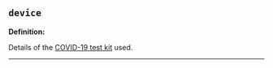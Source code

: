 ## `device`

<b>Definition:</b><br>

Details of the [COVID-19 test kit](https://simplifier.net/resolve?target=simplifier&amp;scope=uk.nhsdigital.r4&amp;canonical=https://fhir.nhs.uk/Id/Covid19-TestKit) used. 

---